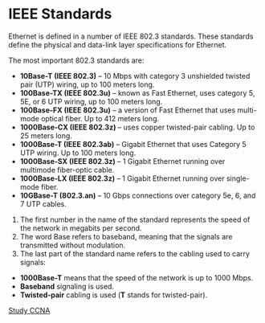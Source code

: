 # IEEE Standards

Ethernet is defined in a number of IEEE 802.3 standards.
These standards define the physical and data-link layer specifications for Ethernet.

The most important 802.3 standards are:

- **10Base-T (IEEE 802.3)** – 10 Mbps with category 3 unshielded twisted pair (UTP) wiring, up to 100 meters long.
- **100Base-TX (IEEE 802.3u)** – known as Fast Ethernet, uses category 5, 5E, or 6 UTP wiring, up to 100 meters long.
- **100Base-FX (IEEE 802.3u)** – a version of Fast Ethernet that uses multi-mode optical fiber. Up to 412 meters long.
- **1000Base-CX (IEEE 802.3z)** – uses copper twisted-pair cabling. Up to 25 meters long.
- **1000Base-T (IEEE 802.3ab)** – Gigabit Ethernet that uses Category 5 UTP wiring. Up to 100 meters long.
- **1000Base-SX (IEEE 802.3z)** – 1 Gigabit Ethernet running over multimode fiber-optic cable.
- **1000Base-LX (IEEE 802.3z)** – 1 Gigabit Ethernet running over single-mode fiber.
- **10GBase-T (802.3.an)** – 10 Gbps connections over category 5e, 6, and 7 UTP cables.

1. The first number in the name of the standard represents the speed of the network in megabits per second.<br>
2. The word Base refers to baseband, meaning that the signals are transmitted without modulation.<br>
3. The last part of the standard name refers to the cabling used to carry signals:

- **1000Base-T** means that the speed of the network is up to 1000 Mbps.
- **Baseband** signaling is used.
- **Twisted-pair** cabling is used (**T** stands for twisted-pair).

[Study CCNA](https://study-ccna.com/ieee-ethernet-standards/)
